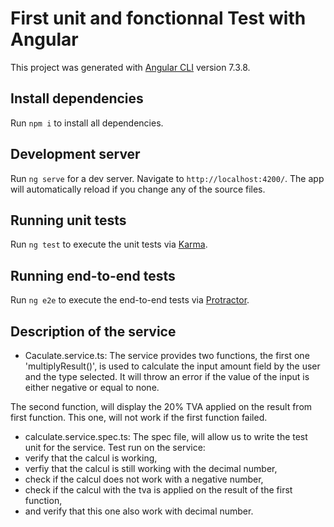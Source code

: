 # First unit and fonctionnal Test with Angular

This project was generated with [Angular CLI](https://github.com/angular/angular-cli) version 7.3.8.

## Install dependencies
Run `npm i` to install all dependencies.

## Development server

Run `ng serve` for a dev server. Navigate to `http://localhost:4200/`. The app will automatically reload if you change any of the source files.

## Running unit tests

Run `ng test` to execute the unit tests via [Karma](https://karma-runner.github.io).

## Running end-to-end tests

Run `ng e2e` to execute the end-to-end tests via [Protractor](http://www.protractortest.org/). 

## Description of the service

- Caculate.service.ts:
The service provides two functions, the first one 'multiplyResult()', is used to calculate the input amount field by the user and the type selected. It will throw an error if the value of the input is either negative or equal to none.

The second function, will display the 20% TVA applied on the result from first function. This one, will not work if the first function failed.

- calculate.service.spec.ts:
The spec file, will allow us to write the test unit for the service.
Test run on the service:
- verify that the calcul is working,
- verfiy that the calcul is still working with the decimal number,
- check if the calcul does not work with a negative number,
- check if the calcul with the tva is applied on the result of the first function,
- and verify that this one also work with decimal number.



